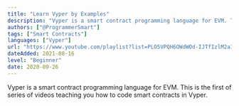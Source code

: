 ```yaml
---
title: "Learn Vyper by Examples"
description: "Vyper is a smart contract programming language for EVM. This is the first of series of videos teaching you how to code smart contracts in Vyper."
authors: ["@ProgrammerSmart"]
tags: ["Smart Contracts"]
languages: ["Vyper"]
url: "https://www.youtube.com/playlist?list=PLO5VPQH6OWdWOd-IJTfIzlM2a1yv1rSN-"
dateAdded: 2021-08-16
level: "Beginner"
date: 2020-09-26
---
```


Vyper is a smart contract programming language for EVM. This is the first of series of videos teaching you how to code smart contracts in Vyper.